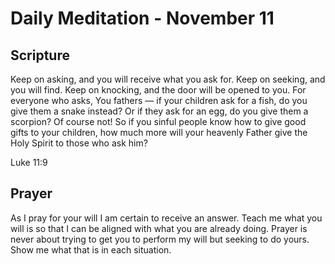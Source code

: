 # Daily Meditation - November 11

## Scripture

Keep on asking, and you will receive what you ask for. Keep on seeking, and you
will find. Keep on knocking, and the door will be opened to you. For everyone who asks, You
fathers — if your children ask for a fish, do you give them a snake instead? Or if they ask for an
egg, do you give them a scorpion? Of course not! So if you sinful people know how to give good
gifts to your children, how much more will your heavenly Father give the Holy Spirit to those who
ask him?

Luke 11:9


## Prayer

As I pray for your will I am certain to receive an answer.  Teach me what you will is so that I
can be aligned with what you are already doing.  Prayer is never about trying to get you to 
perform my will but seeking to do yours.  Show me what that is in each situation.


